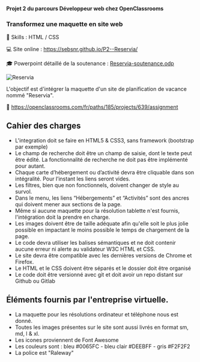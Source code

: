 #### Projet 2 du parcours Développeur web chez OpenClassrooms
### Transformez une maquette en site web

🔨 Skills : HTML / CSS

💻 Site online : https://sebsnr.github.io/P2--Reservia/

🎓 Powerpoint détaillé de la soutenance : [Reservia-soutenance.odp](https://github.com/SebSnr/P2--Reservia/files/6967314/Reservia-soutenance.odp)

![Reservia](https://user-images.githubusercontent.com/78140833/128994283-45500a84-4f30-413a-b014-7fc3b46788dd.png)

L'objectif est d'intégrer la maquette d'un site de planification de vacance nommé "Reservia".

📝 https://openclassrooms.com/fr/paths/185/projects/639/assignment

## Cahier des charges
- L'integration doit se faire en HTML5 & CSS3, sans framework (bootstrap par exemple)
- Le champ de recherche doit être un champ de saisie, dont le texte peut être édité. La fonctionnalité de recherche ne doit pas être implémenté pour autant.
- Chaque carte d’hébergement ou d’activité devra être cliquable dans son intégralité. Pour l’instant les liens seront vides.
- Les filtres, bien que non fonctionnels, doivent changer de style au survol.
- Dans le menu, les liens “Hébergements” et “Activités” sont des ancres qui doivent mener aux sections de la page.
- Même si aucune maquette pour la résolution tablette n'est fournis, l'intégration doit la prendre en charge.
- Les images doivent être de taille adéquate afin qu'elle soit le plus jolie possible en impactant le moins possible le temps de chargement de la page.
- Le code devra utiliser les balises sémantiques et ne doit contenir aucune erreur ni alerte au validateur W3C HTML et CSS.
- Le site devra être compatible avec les dernières versions de Chrome et Firefox.
- Le HTML et le CSS doivent être séparés et le dossier doit être organisé
- Le code doit être versionné avec git et doit avoir un repo distant sur Github ou Gitlab

## Éléments fournis par l'entreprise virtuelle.
- La maquette pour les résolutions ordinateur et téléphone nous est donné.
- Toutes les images présentes sur le site sont aussi livrés en format sm, md, l & xl.
- Les icones proviennent de Font Awesome
- Les couleurs sont : bleu #0065FC - bleu clair #DEEBFF - gris #F2F2F2
- La police est "Raleway"
